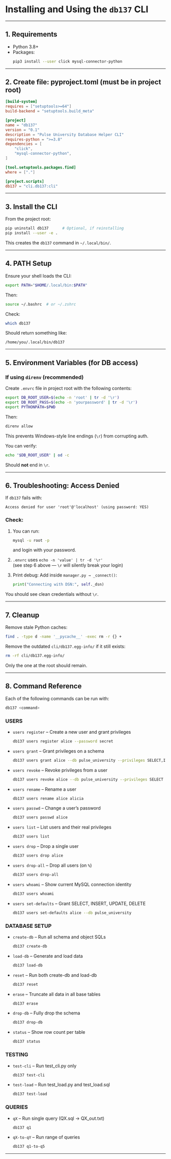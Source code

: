 # Installing and Using the `db137` CLI

---

## 1. Requirements

- Python 3.8+
- Packages:
  ```bash
  pip3 install --user click mysql-connector-python
  ```

---

## 2. Create file: pyproject.toml (must be in project root)

```toml
[build-system]
requires = ["setuptools>=64"]
build-backend = "setuptools.build_meta"

[project]
name = "db137"
version = "0.1"
description = "Pulse University Database Helper CLI"
requires-python = ">=3.8"
dependencies = [
    "click",
    "mysql-connector-python",
]

[tool.setuptools.packages.find]
where = ["."]

[project.scripts]
db137 = "cli.db137:cli"
```

---

## 3. Install the CLI

From the project root:

```bash
pip uninstall db137      # Optional, if reinstalling
pip install --user -e .
```

This creates the `db137` command in `~/.local/bin/`.

---

## 4. PATH Setup

Ensure your shell loads the CLI:

```bash
export PATH="$HOME/.local/bin:$PATH"
```

Then:

```bash
source ~/.bashrc  # or ~/.zshrc
```

Check:

```bash
which db137
```

Should return something like:

```
/home/you/.local/bin/db137
```

---

## 5. Environment Variables (for DB access)

### If using `direnv` (recommended)

Create `.envrc` file in project root with the following contents:

```bash
export DB_ROOT_USER=$(echo -n 'root' | tr -d '\r')
export DB_ROOT_PASS=$(echo -n 'yourpassword' | tr -d '\r')
export PYTHONPATH=$PWD
```

Then:

```bash
direnv allow
```

This prevents Windows-style line endings (`\r`) from corrupting auth.

You can verify:

```bash
echo "$DB_ROOT_USER" | od -c
```

Should **not** end in `\r`.

---

## 6. Troubleshooting: Access Denied

If `db137` fails with:

```
Access denied for user 'root'@'localhost' (using password: YES)
```

### Check:
1. You can run:
   ```bash
   mysql -u root -p
   ```
   and login with your password.

2. `.envrc` uses `echo -n 'value' | tr -d '\r'`  
   (see step 6 above — `\r` will silently break your login)

3. Print debug:
   Add inside `manager.py → _connect()`:
   ```python
   print("Connecting with DSN:", self._dsn)
   ```

You should see clean credentials without `\r`.

---

## 7. Cleanup

Remove stale Python caches:

```bash
find . -type d -name '__pycache__' -exec rm -r {} +
```

Remove the outdated `cli/db137.egg-info/` if it still exists:

```bash
rm -rf cli/db137.egg-info/
```

Only the one at the root should remain.

---

## 8. Command Reference

Each of the following commands can be run with:

```bash
db137 <command>
```

### USERS
- `users register` – Create a new user and grant privileges
  ```bash
  db137 users register alice --password secret
  ```

- `users grant` – Grant privileges on a schema
  ```bash
  db137 users grant alice --db pulse_university --privileges SELECT,INSERT
  ```

- `users revoke` – Revoke privileges from a user
  ```bash
  db137 users revoke alice --db pulse_university --privileges SELECT
  ```

- `users rename` – Rename a user
  ```bash
  db137 users rename alice alicia
  ```

- `users passwd` – Change a user’s password
  ```bash
  db137 users passwd alice
  ```

- `users list` – List users and their real privileges
  ```bash
  db137 users list
  ```

- `users drop` – Drop a single user
  ```bash
  db137 users drop alice
  ```

- `users drop-all` – Drop all users (on `%`)
  ```bash
  db137 users drop-all
  ```

- `users whoami` – Show current MySQL connection identity
  ```bash
  db137 users whoami
  ```

- `users set-defaults` – Grant SELECT, INSERT, UPDATE, DELETE
  ```bash
  db137 users set-defaults alice --db pulse_university
  ```

### DATABASE SETUP
- `create-db` – Run all schema and object SQLs
  ```bash
  db137 create-db
  ```

- `load-db` – Generate and load data
  ```bash
  db137 load-db
  ```

- `reset` – Run both create-db and load-db
  ```bash
  db137 reset
  ```

- `erase` – Truncate all data in all base tables
  ```bash
  db137 erase
  ```

- `drop-db` – Fully drop the schema
  ```bash
  db137 drop-db
  ```

- `status` – Show row count per table
  ```bash
  db137 status
  ```

### TESTING

- `test-cli` – Run test_cli.py only
  ```bash
  db137 test-cli
  ```

- `test-load` – Run test_load.py and test_load.sql
  ```bash
  db137 test-load
  ```

### QUERIES
- `qX` – Run single query (QX.sql → QX_out.txt)
  ```bash
  db137 q1
  ```

- `qX-to-qY` – Run range of queries
  ```bash
  db137 q1-to-q5
  ```

---